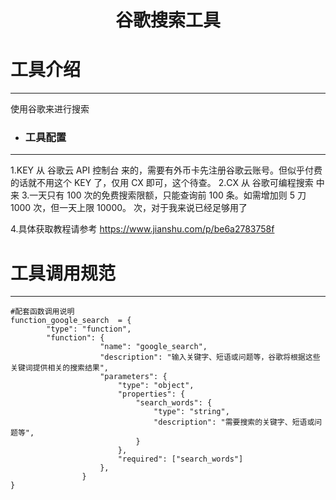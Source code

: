
<h1><p align='center' >谷歌搜索工具</p></h1>



#  工具介绍
***
   使用谷歌来进行搜索



* ### 工具配置
***
1.KEY 从 谷歌云 API 控制台 来的，需要有外币卡先注册谷歌云账号。但似乎付费的话就不用这个 KEY 了，仅用 CX 即可，这个待查。
2.CX 从 谷歌可编程搜索 中来
3.一天只有 100 次的免费搜索限额，只能查询前 100 条。如需增加则 5 刀 1000 次，但一天上限 10000。 次，对于我来说已经足够用了

4.具体获取教程请参考 https://www.jianshu.com/p/be6a2783758f

  

# 工具调用规范
***
   ```
   #配套函数调用说明
   function_google_search  = {
           "type": "function",
           "function": {
                       "name": "google_search",
                       "description": "输入关键字、短语或问题等，谷歌将根据这些关键词提供相关的搜索结果",
                       "parameters": {
                           "type": "object",
                           "properties": {
                               "search_words": {
                                   "type": "string",
                                   "description": "需要搜索的关键字、短语或问题等",
                               }
                           },
                           "required": ["search_words"]
                       },
                   }
   }
   ```



